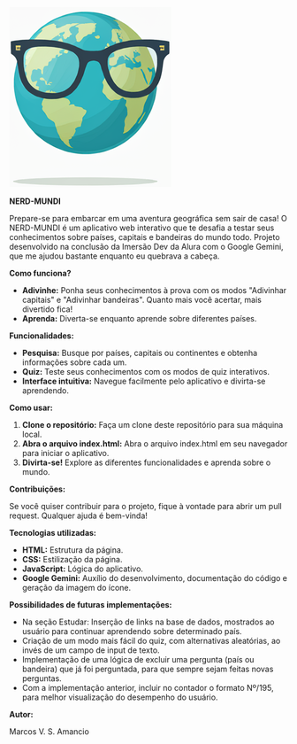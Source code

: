 
![](nerdmundi-icon.png)

**NERD-MUNDI**

Prepare-se para embarcar em uma aventura geográfica sem sair de casa! O NERD-MUNDI é um aplicativo web interativo que te desafia a testar seus conhecimentos sobre países, capitais e bandeiras do mundo todo.
Projeto desenvolvido na conclusão da Imersão Dev da Alura com o Google Gemini, que me ajudou bastante enquanto eu quebrava a cabeça.

**Como funciona?**

* **Adivinhe:** Ponha seus conhecimentos à prova com os modos "Adivinhar capitais" e "Adivinhar bandeiras". Quanto mais você acertar, mais divertido fica!
* **Aprenda:** Diverta-se enquanto aprende sobre diferentes países.

**Funcionalidades:**

* **Pesquisa:** Busque por países, capitais ou continentes e obtenha informações sobre cada um.
* **Quiz:** Teste seus conhecimentos com os modos de quiz interativos.
* **Interface intuitiva:** Navegue facilmente pelo aplicativo e divirta-se aprendendo.

**Como usar:**

1. **Clone o repositório:** Faça um clone deste repositório para sua máquina local.
2. **Abra o arquivo index.html:** Abra o arquivo index.html em seu navegador para iniciar o aplicativo.
3. **Divirta-se!** Explore as diferentes funcionalidades e aprenda sobre o mundo.

**Contribuições:**

Se você quiser contribuir para o projeto, fique à vontade para abrir um pull request. Qualquer ajuda é bem-vinda!

**Tecnologias utilizadas:**

* **HTML:** Estrutura da página.
* **CSS:** Estilização da página.
* **JavaScript:** Lógica do aplicativo.
* **Google Gemini:** Auxílio do desenvolvimento, documentação do código e geração da imagem do ícone.

**Possibilidades de futuras implementações:**

* Na seção Estudar: Inserção de links na base de dados, mostrados ao usuário para continuar aprendendo sobre determinado país.
* Criação de um modo mais fácil do quiz, com alternativas aleatórias, ao invés de um campo de input de texto.
* Implementação de uma lógica de excluir uma pergunta (país ou bandeira) que já foi perguntada, para que sempre sejam feitas novas perguntas.
* Com a implementação anterior, incluir no contador o formato Nº/195, para melhor visualização do desempenho do usuário. 

**Autor:**

Marcos V. S. Amancio
